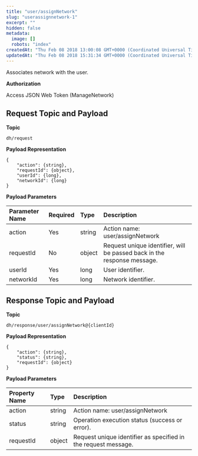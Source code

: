 ```yaml
---
title: "user/assignNetwork"
slug: "userassignnetwork-1"
excerpt: ""
hidden: false
metadata: 
  image: []
  robots: "index"
createdAt: "Thu Feb 08 2018 13:00:08 GMT+0000 (Coordinated Universal Time)"
updatedAt: "Thu Feb 08 2018 15:31:34 GMT+0000 (Coordinated Universal Time)"
---
```

Associates network with the user.

**Authorization**

Access JSON Web Token (ManageNetwork)

## Request Topic and Payload

**Topic**

```text
dh/request
```

**Payload Representation**

```text
{
    "action": {string},
    "requestId": {object},
    "userId": {long},
    "networkId": {long}
}
```

**Payload Parameters**

| Parameter Name | Required | Type   | Description                                                             |
| :------------- | :------- | :----- | :---------------------------------------------------------------------- |
| action         | Yes      | string | Action name: user/assignNetwork                                         |
| requestId      | No       | object | Request unique identifier, will be passed back in the response message. |
| userId         | Yes      | long   | User identifier.                                                        |
| networkId      | Yes      | long   | Network identifier.                                                     |

## Response Topic and Payload

**Topic**

```text
dh/response/user/assignNetwork@{clientId}
```

**Payload Representation**

```text
{
    "action": {string},
    "status": {string},
    "requestId": {object}
}
```

**Payload Parameters**

| Property Name | Type   | Description                                                    |
| :------------ | :----- | :------------------------------------------------------------- |
| action        | string | Action name: user/assignNetwork                                |
| status        | string | Operation execution status (success or error).                 |
| requestId     | object | Request unique identifier as specified in the request message. |
